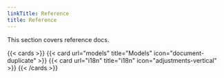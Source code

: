 ```yaml
---
linkTitle: Reference
title: Reference
---
```


This section covers reference docs.

{{< cards >}}
  {{< card url="models" title="Models" icon="document-duplicate" >}}
  {{< card url="i18n" title="i18n" icon="adjustments-vertical" >}}
{{< /cards >}}
